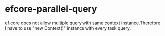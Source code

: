 # efcore-parallel-query

ef core does not allow multiple query with same context instance.Therefore I have to use "new Context()" instance with every task query.
